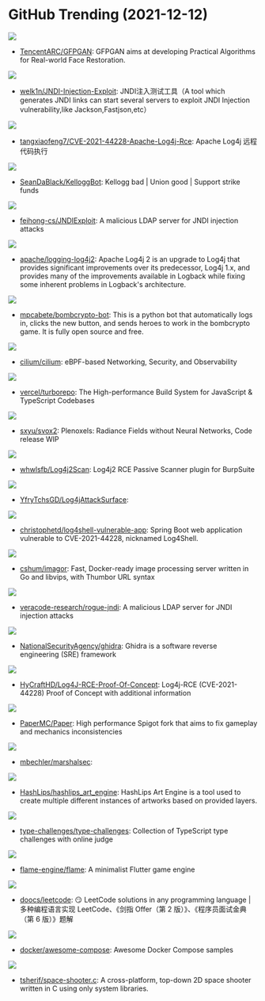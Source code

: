 # GitHub Trending (2021-12-12)

![](https://img.shields.io/badge/Python-New%20881-green?style=flat-square&logo=appveyor)
- [TencentARC/GFPGAN](https://github.com/TencentARC/GFPGAN): GFPGAN aims at developing Practical Algorithms for Real-world Face Restoration.

![](https://img.shields.io/badge/Java-New%2099-green?style=flat-square&logo=appveyor)
- [welk1n/JNDI-Injection-Exploit](https://github.com/welk1n/JNDI-Injection-Exploit): JNDI注入测试工具（A tool which generates JNDI links can start several servers to exploit JNDI Injection vulnerability,like Jackson,Fastjson,etc）

![](https://img.shields.io/badge/Java-New%20415-green?style=flat-square&logo=appveyor)
- [tangxiaofeng7/CVE-2021-44228-Apache-Log4j-Rce](https://github.com/tangxiaofeng7/CVE-2021-44228-Apache-Log4j-Rce): Apache Log4j 远程代码执行

![](https://img.shields.io/badge/Python-New%2073-green?style=flat-square&logo=appveyor)
- [SeanDaBlack/KelloggBot](https://github.com/SeanDaBlack/KelloggBot): Kellogg bad | Union good | Support strike funds

![](https://img.shields.io/badge/Java-New%20134-green?style=flat-square&logo=appveyor)
- [feihong-cs/JNDIExploit](https://github.com/feihong-cs/JNDIExploit): A malicious LDAP server for JNDI injection attacks

![](https://img.shields.io/badge/Java-New%2097-green?style=flat-square&logo=appveyor)
- [apache/logging-log4j2](https://github.com/apache/logging-log4j2): Apache Log4j 2 is an upgrade to Log4j that provides significant improvements over its predecessor, Log4j 1.x, and provides many of the improvements available in Logback while fixing some inherent problems in Logback's architecture.

![](https://img.shields.io/badge/Python-New%2015-green?style=flat-square&logo=appveyor)
- [mpcabete/bombcrypto-bot](https://github.com/mpcabete/bombcrypto-bot): This is a python bot that automatically logs in, clicks the new button, and sends heroes to work in the bombcrypto game. It is fully open source and free.

![](https://img.shields.io/badge/Go-New%2076-green?style=flat-square&logo=appveyor)
- [cilium/cilium](https://github.com/cilium/cilium): eBPF-based Networking, Security, and Observability

![](https://img.shields.io/badge/Go-New%20423-green?style=flat-square&logo=appveyor)
- [vercel/turborepo](https://github.com/vercel/turborepo): The High-performance Build System for JavaScript & TypeScript Codebases

![](https://img.shields.io/badge/Python-New%2051-green?style=flat-square&logo=appveyor)
- [sxyu/svox2](https://github.com/sxyu/svox2): Plenoxels: Radiance Fields without Neural Networks, Code release WIP

![](https://img.shields.io/badge/Java-New%20126-green?style=flat-square&logo=appveyor)
- [whwlsfb/Log4j2Scan](https://github.com/whwlsfb/Log4j2Scan): Log4j2 RCE Passive Scanner plugin for BurpSuite

![](https://img.shields.io/badge/none-New%20341-green?style=flat-square&logo=appveyor)
- [YfryTchsGD/Log4jAttackSurface](https://github.com/YfryTchsGD/Log4jAttackSurface): 

![](https://img.shields.io/badge/Java-New%20123-green?style=flat-square&logo=appveyor)
- [christophetd/log4shell-vulnerable-app](https://github.com/christophetd/log4shell-vulnerable-app): Spring Boot web application vulnerable to CVE-2021-44228, nicknamed Log4Shell.

![](https://img.shields.io/badge/Go-New%20102-green?style=flat-square&logo=appveyor)
- [cshum/imagor](https://github.com/cshum/imagor): Fast, Docker-ready image processing server written in Go and libvips, with Thumbor URL syntax

![](https://img.shields.io/badge/Java-New%2059-green?style=flat-square&logo=appveyor)
- [veracode-research/rogue-jndi](https://github.com/veracode-research/rogue-jndi): A malicious LDAP server for JNDI injection attacks

![](https://img.shields.io/badge/Java-New%2030-green?style=flat-square&logo=appveyor)
- [NationalSecurityAgency/ghidra](https://github.com/NationalSecurityAgency/ghidra): Ghidra is a software reverse engineering (SRE) framework

![](https://img.shields.io/badge/Java-New%2025-green?style=flat-square&logo=appveyor)
- [HyCraftHD/Log4J-RCE-Proof-Of-Concept](https://github.com/HyCraftHD/Log4J-RCE-Proof-Of-Concept): Log4j-RCE (CVE-2021-44228) Proof of Concept with additional information

![](https://img.shields.io/badge/Java-New%2070-green?style=flat-square&logo=appveyor)
- [PaperMC/Paper](https://github.com/PaperMC/Paper): High performance Spigot fork that aims to fix gameplay and mechanics inconsistencies

![](https://img.shields.io/badge/Java-New%2094-green?style=flat-square&logo=appveyor)
- [mbechler/marshalsec](https://github.com/mbechler/marshalsec): 

![](https://img.shields.io/badge/JavaScript-New%2028-green?style=flat-square&logo=appveyor)
- [HashLips/hashlips_art_engine](https://github.com/HashLips/hashlips_art_engine): HashLips Art Engine is a tool used to create multiple different instances of artworks based on provided layers.

![](https://img.shields.io/badge/TypeScript-New%2064-green?style=flat-square&logo=appveyor)
- [type-challenges/type-challenges](https://github.com/type-challenges/type-challenges): Collection of TypeScript type challenges with online judge

![](https://img.shields.io/badge/Dart-New%2098-green?style=flat-square&logo=appveyor)
- [flame-engine/flame](https://github.com/flame-engine/flame): A minimalist Flutter game engine

![](https://img.shields.io/badge/Java-New%20178-green?style=flat-square&logo=appveyor)
- [doocs/leetcode](https://github.com/doocs/leetcode): 😏 LeetCode solutions in any programming language | 多种编程语言实现 LeetCode、《剑指 Offer（第 2 版）》、《程序员面试金典（第 6 版）》题解

![](https://img.shields.io/badge/HTML-New%2073-green?style=flat-square&logo=appveyor)
- [docker/awesome-compose](https://github.com/docker/awesome-compose): Awesome Docker Compose samples

![](https://img.shields.io/badge/C-New%20347-green?style=flat-square&logo=appveyor)
- [tsherif/space-shooter.c](https://github.com/tsherif/space-shooter.c): A cross-platform, top-down 2D space shooter written in C using only system libraries.

